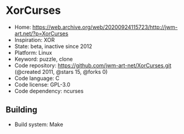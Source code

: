 # XorCurses

- Home: https://web.archive.org/web/20200924115723/http://jwm-art.net/?p=XorCurses
- Inspiration: XOR
- State: beta, inactive since 2012
- Platform: Linux
- Keyword: puzzle, clone
- Code repository: https://github.com/jwm-art-net/XorCurses.git (@created 2011, @stars 15, @forks 0)
- Code language: C
- Code license: GPL-3.0
- Code dependency: ncurses

## Building

- Build system: Make
